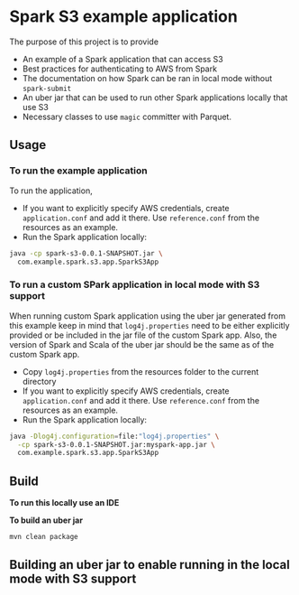 # Spark S3 example application

The purpose of this project is to provide
- An example of a Spark application that can access S3
- Best practices for authenticating to AWS from Spark
- The documentation on how Spark can be ran in local mode without `spark-submit`
- An uber jar that can be used to run other Spark applications locally that use S3
- Necessary classes to use `magic` committer with Parquet.

## Usage


### To run the example application

To run the application, 
- If you want to explicitly specify AWS credentials, create `application.conf` and add it there.
  Use `reference.conf` from the resources as an example.
- Run the Spark application locally:

```sh
java -cp spark-s3-0.0.1-SNAPSHOT.jar \
  com.example.spark.s3.app.SparkS3App
```

### To run a custom SPark application in local mode with S3 support
When running custom Spark application using the uber jar generated from this example keep in mind that
`log4j.properties` need to be either explicitly provided or be included in the jar file of the custom Spark app.
Also, the version of Spark and Scala of the uber jar should be the same as of the custom Spark app.

- Copy `log4j.properties` from the resources folder to the current directory
- If you want to explicitly specify AWS credentials, create `application.conf` and add it there.
  Use `reference.conf` from the resources as an example.
- Run the Spark application locally:

```sh
java -Dlog4j.configuration=file:"log4j.properties" \
  -cp spark-s3-0.0.1-SNAPSHOT.jar:myspark-app.jar \
  com.example.spark.s3.app.SparkS3App
```

## Build

**To run this locally use an IDE**

**To build an uber jar**
```
mvn clean package
```

## Building an uber jar to enable running in the local mode with S3 support
